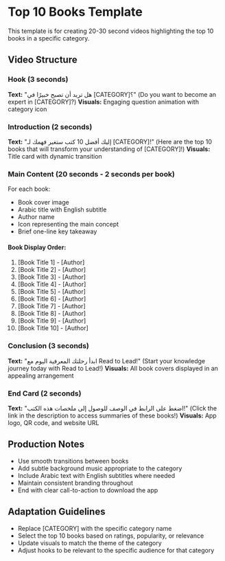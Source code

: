 # Top 10 Books Template

This template is for creating 20-30 second videos highlighting the top 10 books in a specific category.

## Video Structure

### Hook (3 seconds)
**Text:** "هل تريد أن تصبح خبيرًا في [CATEGORY]؟" (Do you want to become an expert in [CATEGORY]?)
**Visuals:** Engaging question animation with category icon

### Introduction (2 seconds)
**Text:** "إليك أفضل 10 كتب ستغير فهمك لـ [CATEGORY]!" (Here are the top 10 books that will transform your understanding of [CATEGORY]!)
**Visuals:** Title card with dynamic transition

### Main Content (20 seconds - 2 seconds per book)
For each book:
- Book cover image
- Arabic title with English subtitle
- Author name
- Icon representing the main concept
- Brief one-line key takeaway

#### Book Display Order:
1. [Book Title 1] - [Author]
2. [Book Title 2] - [Author]
3. [Book Title 3] - [Author]
4. [Book Title 4] - [Author]
5. [Book Title 5] - [Author]
6. [Book Title 6] - [Author]
7. [Book Title 7] - [Author]
8. [Book Title 8] - [Author]
9. [Book Title 9] - [Author]
10. [Book Title 10] - [Author]

### Conclusion (3 seconds)
**Text:** "ابدأ رحلتك المعرفية اليوم مع Read to Lead!" (Start your knowledge journey today with Read to Lead!)
**Visuals:** All book covers displayed in an appealing arrangement

### End Card (2 seconds)
**Text:** "اضغط على الرابط في الوصف للوصول إلى ملخصات هذه الكتب!" (Click the link in the description to access summaries of these books!)
**Visuals:** App logo, QR code, and website URL

## Production Notes

- Use smooth transitions between books
- Add subtle background music appropriate to the category
- Include Arabic text with English subtitles where needed
- Maintain consistent branding throughout
- End with clear call-to-action to download the app

## Adaptation Guidelines

- Replace [CATEGORY] with the specific category name
- Select the top 10 books based on ratings, popularity, or relevance
- Update visuals to match the theme of the category
- Adjust hooks to be relevant to the specific audience for that category
